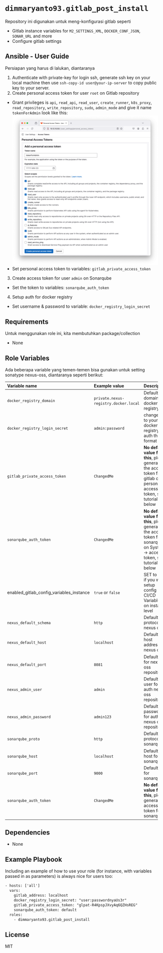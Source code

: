 `dimmaryanto93.gitlab_post_install`
=========

Repository ini digunakan untuk meng-konfigurasi gitlab seperti

- Gitlab instance variables for `M2_SETTINGS_XML`, `DOCKER_CONF_JSON`, `SONAR_URL` and more
- Configure gitlab settings

Ansible - User Guide
------------

Persiapan yang harus di lalukan, diantaranya

1. Authenticate with private-key for login ssh, generate ssh key on your local machine then use `ssh-copy-id user@your-ip-server` to copy public key to your server.
2. Create personal access token for user `root` on Gitlab repository
  - Grant privileges is `api`, `read_api`, `read_user`, `create_runner`, `k8s_proxy`, `read_repository`, `write_repository`, `sudo`, `admin_mode` and give it name `tokenForAdmin` look like this:
    ![gitlab-permission](docs/01a-grant-privileges.png)
  - Set personal access token to variables: `gitlab_private_access_token`
3. Create access token for user `admin` on Sonarqube
  - Set the token to variables: `sonarqube_auth_token`
4. Setup auth for docker registry
  - Set username & password to variable: `docker_registry_login_secret`

Requirements
------------

Untuk menggunakan role ini, kita membutuhkan package/collection 

- None

Role Variables
--------------

Ada beberapa variable yang temen-temen bisa gunakan untuk setting sonatype nexus-oss, diantaranya seperti berikut:

| Variable name                   | Example value       | Description |
| :---                            | :---                | :---        |
| `docker_registry_domain`        | `private.nexus-registry.docker.local` | Default domain for docker registry |
| `docker_registry_login_secret`  | `admin:password`    | change this to your docker registry auth the format is <username>:<password> |
| `gitlab_private_access_token`   | `ChangedMe` | **No default value for this**, please generate the access token from gitlab on personal access token, see tutorial below |
| `sonarqube_auth_token`          | `ChangedMe`         | **No default value for this**, please generate the access token from sonarqube on System -> access token, see tutorial below |
| enabled_gitlab_config_variables_instance  | `true` or `false` | SET to true if you want setup config CI/CD Variables on instance level |
| `nexus_default_schema`          | `http`              | Default protocol for nexus oss |
| `nexus_default_host`            | `localhost`         | Default host address for nexus oss |
| `nexus_default_port`            | `8081`              | Default port for nexus oss repository |
| `nexus_admin_user`              | `admin`             | Default user for auth nexus oss repository |
| `nexus_admin_password`          | `admin123`          | Default password for auth nexus oss repository |
| `sonarqube_proto`               | `http`              | Default protocol for sonarqube |
| `sonarqube_host`                | `localhost`         | Default host for sonarqube |
| `sonarqube_port`                | `9000`              | Default port for sonarqube  |
| `sonarqube_auth_token`          | `ChangedMe`         | **No default value for this**, please generate access token for sonarqube |

Dependencies
------------

- None


Example Playbook
----------------

Including an example of how to use your role (for instance, with variables passed in as parameters) is always nice for users too:

```ansible
- hosts: ['all']
  vars:
    gitlab_address: localhost
    docker_registry_login_secret: "user:passwordnyaUs3r"
    gitlab_private_access_token: "glpat-R4KpspJXvyAq6QZHsREG"
    sonarqube_auth_token: default
  roles:
    - dimmaryanto93.gitlab_post_install
```

License
-------

MIT
